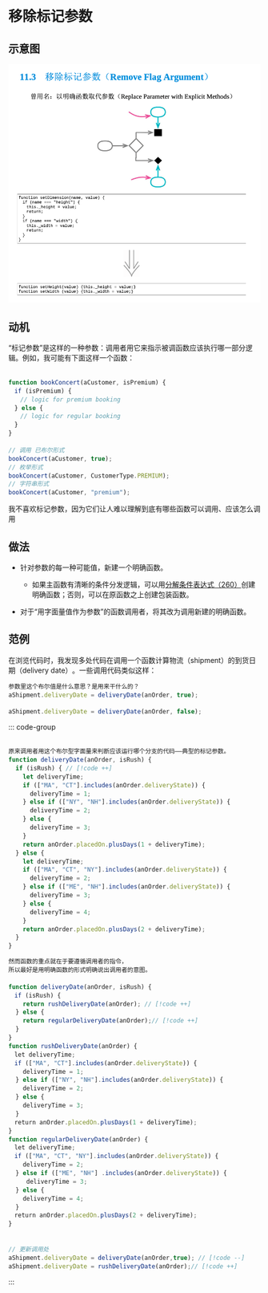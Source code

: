 # 移除标记参数

## 示意图

![LOGO](/public/image/refactoring/RemoveFlagArgument.png)

## 动机

“标记参数”是这样的一种参数：调用者用它来指示被调函数应该执行哪一部分逻辑。例如，我可能有下面这样一个函数：

```js

function bookConcert(aCustomer, isPremium) { 
　if (isPremium) {
　　// logic for premium booking
　} else {
　　// logic for regular booking
　}
}

// 调用 已布尔形式
bookConcert(aCustomer, true);
// 枚举形式
bookConcert(aCustomer, CustomerType.PREMIUM);
// 字符串形式
bookConcert(aCustomer, "premium");
```

<sapn class="marker-text">我不喜欢标记参数，因为它们让人难以理解到底有哪些函数可以调用、应该怎么调用</sapn>




## 做法

- 针对参数的每一种可能值，新建一个明确函数。
  - 如果主函数有清晰的条件分发逻辑，可以用[分解条件表达式（260）](../目录.md#分解条件表达式（-260)创建明确函数；否则，可以在原函数之上创建包装函数。

- 对于“用字面量值作为参数”的函数调用者，将其改为调用新建的明确函数。

## 范例

在浏览代码时，我发现多处代码在调用一个函数计算物流（shipment）的到货日期（delivery date）​。一些调用代码类似这样：


```js
参数里这个布尔值是什么意思？是用来干什么的？
aShipment.deliveryDate = deliveryDate(anOrder, true);

aShipment.deliveryDate = deliveryDate(anOrder, false);

```

::: code-group

```js [源]

原来调用者用这个布尔型字面量来判断应该运行哪个分支的代码——典型的标记参数。
function deliveryDate(anOrder, isRush) { 
  if (isRush) { // [!code ++]
    let deliveryTime;
    if (["MA", "CT"].includes(anOrder.deliveryState)) {
      deliveryTime = 1; 
    } else if (["NY", "NH"].includes(anOrder.deliveryState)) {
      deliveryTime = 2; 
    } else {
      deliveryTime = 3;
    }
    return anOrder.placedOn.plusDays(1 + deliveryTime);
  } else {
    let deliveryTime;
    if (["MA", "CT", "NY"].includes(anOrder.deliveryState)) {
      deliveryTime = 2; 
    } else if (["ME", "NH"].includes(anOrder.deliveryState)) {
      deliveryTime = 3; 
    } else {
      deliveryTime = 4;
    }
    return anOrder.placedOn.plusDays(2 + deliveryTime);
  }
}


```

```js [分解表达式]
然而函数的重点就在于要遵循调用者的指令，
所以最好是用明确函数的形式明确说出调用者的意图。

function deliveryDate(anOrder, isRush) {
　if (isRush) {
    return rushDeliveryDate(anOrder); // [!code ++]
  } else {
    return regularDeliveryDate(anOrder);// [!code ++]
  }
}
function rushDeliveryDate(anOrder) { 
　let deliveryTime;
　if (["MA", "CT"].includes(anOrder.deliveryState)) {
    deliveryTime = 1; 
  } else if (["NY", "NH"].includes(anOrder.deliveryState)) {
    deliveryTime = 2; 
  } else {
    deliveryTime = 3;
  }
　return anOrder.placedOn.plusDays(1 + deliveryTime);
}
function regularDeliveryDate(anOrder) { 
　let deliveryTime;
　if (["MA", "CT", "NY"].includes(anOrder.deliveryState)) {
    deliveryTime = 2; 
  } else if (["ME", "NH"] .includes(anOrder.deliveryState)) {
     deliveryTime = 3; 
  } else {
    deliveryTime = 4;
  }
　return anOrder.placedOn.plusDays(2 + deliveryTime);
}


// 更新调用处
aShipment.deliveryDate = deliveryDate(anOrder,true); // [!code --]
aShipment.deliveryDate = rushDeliveryDate(anOrder);// [!code ++]
```


:::

